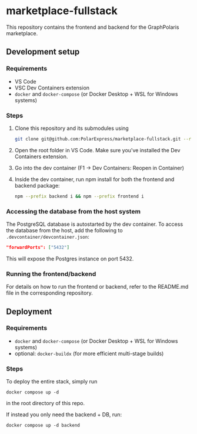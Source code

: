 # marketplace-fullstack

This repository contains the frontend and backend for the GraphPolaris marketplace.

## Development setup

### Requirements
- VS Code
- VSC Dev Containers extension
- `docker` and `docker-compose` (or Docker Desktop + WSL for Windows systems)

### Steps
1. Clone this repository and its submodules using

   ```sh
   git clone git@github.com:PolarExpress/marketplace-fullstack.git --recurse-submodules
   ```
2. Open the root folder in VS Code. Make sure you've installed the Dev Containers extension.
3. Go into the dev container (F1 -> Dev Containers: Reopen in Container)
4. Inside the dev container, run npm install for both the frontend and backend package:
   
   ```sh
   npm --prefix backend i && npm --prefix frontend i 
   ```

### Accessing the database from the host system

The PostgreSQL database is autostarted by the dev container. To access the database from the host, add the following to `.devcontainer/devcontainer.json`:


```json
"forwardPorts": ["5432"]
```

This will expose the Postgres instance on port 5432.

### Running the frontend/backend
For details on how to run the frontend or backend, refer to the README.md file in the corresponding repository.

## Deployment

### Requirements
- `docker` and `docker-compose` (or Docker Desktop + WSL for Windows systems)
- optional: `docker-buildx` (for more efficient multi-stage builds)

### Steps
To deploy the entire stack, simply run
```
docker compose up -d
```
in the root directory of this repo.

If instead you only need the backend + DB, run:
```
docker compose up -d backend
```



